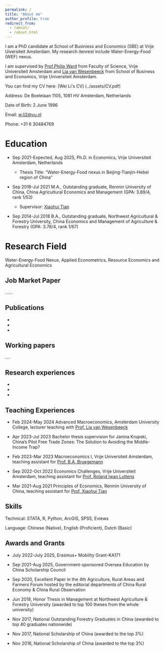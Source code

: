 ```yaml
---
permalink: /
title: "About me"
author_profile: true
redirect_from: 
  - /about/
  - /about.html
---
```


I am a PhD candidate at School of Businiess and Economics (SBE) at Vrije Uiversiteit Amsterdam. My research itenrest include Water-Energy-Food (WEF) nexus.

I am supervised by [Prof.Philip Ward](https://research.vu.nl/en/persons/philip-ward) from Faculty of Science, Vrije Universiteit Amsterdam and [Lia van Wesenbeeck](https://research.vu.nl/en/persons/lia-van-wesenbeeck) from School of Business and Economics, Vrije Universiteit Amsterdam.

You can find my CV here: [Wei Li's CV] (../assets/CV.pdf)

Address: De Boelelaan 1105, 1081 HV Amsterdam, Netherlands 

Date of Birth: 2 June 1996

Email: w.li2@vu.nl

Phone: +31 6 30484769

Education
======
- Sep 2021-Expected, Aug 2025, Ph.D. in Economics, Vrije Universiteit Amsterdam, Netherlands

  - Thesis Title: “Water-Energy-Food nexus in Beijing-Tianjin-Hebei region of China”

- Sep 2018-Jul 2021 M.A., Outstanding graduate, Renmin University of China, China Agricultural Economics and Management (GPA: 3.89/4, rank 1/53)

  - Supervisor: [Xiaohui Tian](http://www.sard.ruc.edu.cn/szll/zzjs/qzjs/372aa1041ccd4b1b8cc829b137214115.htm)

- Sep 2014-Jul 2018 B.A., Outstanding graduate, Northwest Agricultural & Forestry University, China Economics and Management of Agriculture & Forestry (GPA: 3.78/4, rank 1/67)

Research Field
======
Water-Energy-Food Nexus, Applied Econometrics, Resource Economics and Agricultural Economics

Job Market Paper
------
...... 

Publications
------
- 
- 

- 


Working papers
------
....

Research experiences
------
- 
- 
- 



Teaching Experiences
------
- Feb 2024-May 2024 Advanced Macroeconomics, Amsterdam University College, lecturer teaching with [Prof. Lia van Wesenbeeck](https://research.vu.nl/en/persons/lia-van-wesenbeeck)

- Apr 2023-Jul 2023 Bachelor thesis supervision for Janina Krupski, China’s Pilot Free Trade Zones: The Solution to Avoiding the Middle-Income Trap?

- Feb 2023-Mar 2023 Macroeconomics I, Vrije Universiteit Amsterdam, teaching assistant for [Prof. B.A. Bruegemann](https://research.vu.nl/en/persons/bjoern-brugemann)

- Sep 2022-Oct 2022 Economics Challenges, Vrije Universiteit Amsterdam, teaching assistant for [Prof. Roland Iwan Luttens](https://research.vu.nl/en/persons/roland-iwan-luttens)

- Mar 2021-Aug 2021 Principles of Economics, Renmin University of China, teaching assistant for [Prof. Xiaohui Tian](http://www.sard.ruc.edu.cn/szll/zzjs/qzjs/372aa1041ccd4b1b8cc829b137214115.htm)

Skills
------
Technical: STATA, R, Python, ArcGIS, SPSS, Eviews

Language: Chinese (Native), English (Proficient), Dutch (Basic)


Awards and Grants
------
- July 2022-July 2025, Erasmus+ Mobility Grant-KA171

- Sep 2021-Aug 2025, Government-sponsored Oversea Education by China Scholarship Council

- Sep 2020, Excellent Paper in the 4th Agriculture, Rural Areas and Farmers Forum hosted by the editorial departments of China Rural Economy & China Rural Observation

- Jun 2018, Honor Thesis in Management at Northwest Agriculture & Forestry University (awarded to top 100 theses from the whole university)

- Nov 2017, National Outstanding Forestry Graduates in China (awarded to top 40 graduates nationwide)

- Nov 2017, National Scholarship of China (awarded to the top 3%)

- Nov 2016, National Scholarship of China (awarded to the top 3%)


